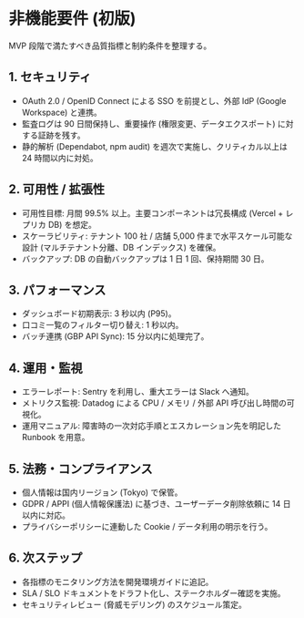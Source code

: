 # 非機能要件 (初版)

MVP 段階で満たすべき品質指標と制約条件を整理する。

## 1. セキュリティ
- OAuth 2.0 / OpenID Connect による SSO を前提とし、外部 IdP (Google Workspace) と連携。
- 監査ログは 90 日間保持し、重要操作 (権限変更、データエクスポート) に対する証跡を残す。
- 静的解析 (Dependabot, npm audit) を週次で実施し、クリティカル以上は 24 時間以内に対処。

## 2. 可用性 / 拡張性
- 可用性目標: 月間 99.5% 以上。主要コンポーネントは冗長構成 (Vercel + レプリカ DB) を想定。
- スケーラビリティ: テナント 100 社 / 店舗 5,000 件まで水平スケール可能な設計 (マルチテナント分離、DB インデックス) を確保。
- バックアップ: DB の自動バックアップは 1 日 1 回、保持期間 30 日。

## 3. パフォーマンス
- ダッシュボード初期表示: 3 秒以内 (P95)。
- 口コミ一覧のフィルター切り替え: 1 秒以内。
- バッチ連携 (GBP API Sync): 15 分以内に処理完了。

## 4. 運用・監視
- エラーレポート: Sentry を利用し、重大エラーは Slack へ通知。
- メトリクス監視: Datadog による CPU / メモリ / 外部 API 呼び出し時間の可視化。
- 運用マニュアル: 障害時の一次対応手順とエスカレーション先を明記した Runbook を用意。

## 5. 法務・コンプライアンス
- 個人情報は国内リージョン (Tokyo) で保管。
- GDPR / APPI (個人情報保護法) に基づき、ユーザーデータ削除依頼に 14 日以内に対応。
- プライバシーポリシーに連動した Cookie / データ利用の明示を行う。

## 6. 次ステップ
- 各指標のモニタリング方法を開発環境ガイドに追記。
- SLA / SLO ドキュメントをドラフト化し、ステークホルダー確認を実施。
- セキュリティレビュー (脅威モデリング) のスケジュール策定。
